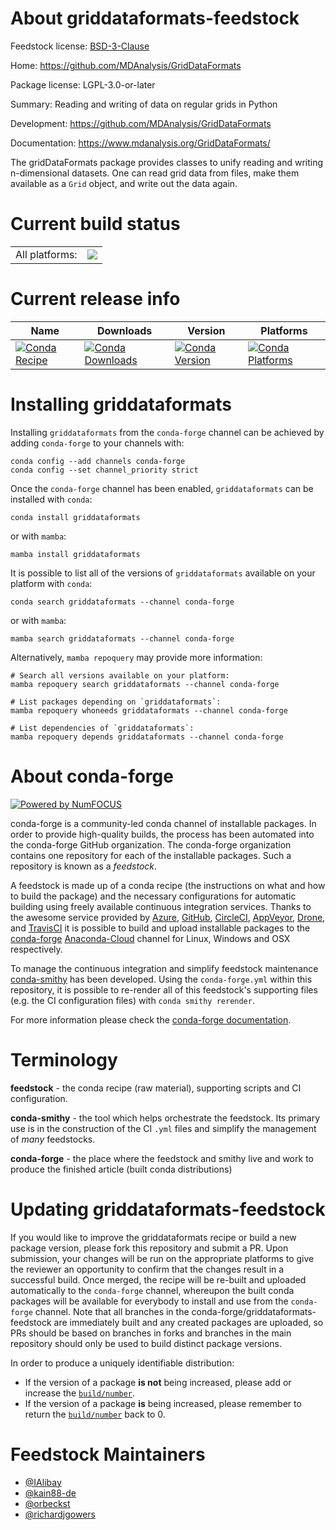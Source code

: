 About griddataformats-feedstock
===============================

Feedstock license: [BSD-3-Clause](https://github.com/conda-forge/griddataformats-feedstock/blob/main/LICENSE.txt)

Home: https://github.com/MDAnalysis/GridDataFormats

Package license: LGPL-3.0-or-later

Summary: Reading and writing of data on regular grids in Python

Development: https://github.com/MDAnalysis/GridDataFormats

Documentation: https://www.mdanalysis.org/GridDataFormats/

The gridDataFormats package provides classes to unify reading and
writing n-dimensional datasets. One can read grid data from files,
make them available as a `Grid` object, and write out the data again.


Current build status
====================


<table><tr><td>All platforms:</td>
    <td>
      <a href="https://dev.azure.com/conda-forge/feedstock-builds/_build/latest?definitionId=2968&branchName=main">
        <img src="https://dev.azure.com/conda-forge/feedstock-builds/_apis/build/status/griddataformats-feedstock?branchName=main">
      </a>
    </td>
  </tr>
</table>

Current release info
====================

| Name | Downloads | Version | Platforms |
| --- | --- | --- | --- |
| [![Conda Recipe](https://img.shields.io/badge/recipe-griddataformats-green.svg)](https://anaconda.org/conda-forge/griddataformats) | [![Conda Downloads](https://img.shields.io/conda/dn/conda-forge/griddataformats.svg)](https://anaconda.org/conda-forge/griddataformats) | [![Conda Version](https://img.shields.io/conda/vn/conda-forge/griddataformats.svg)](https://anaconda.org/conda-forge/griddataformats) | [![Conda Platforms](https://img.shields.io/conda/pn/conda-forge/griddataformats.svg)](https://anaconda.org/conda-forge/griddataformats) |

Installing griddataformats
==========================

Installing `griddataformats` from the `conda-forge` channel can be achieved by adding `conda-forge` to your channels with:

```
conda config --add channels conda-forge
conda config --set channel_priority strict
```

Once the `conda-forge` channel has been enabled, `griddataformats` can be installed with `conda`:

```
conda install griddataformats
```

or with `mamba`:

```
mamba install griddataformats
```

It is possible to list all of the versions of `griddataformats` available on your platform with `conda`:

```
conda search griddataformats --channel conda-forge
```

or with `mamba`:

```
mamba search griddataformats --channel conda-forge
```

Alternatively, `mamba repoquery` may provide more information:

```
# Search all versions available on your platform:
mamba repoquery search griddataformats --channel conda-forge

# List packages depending on `griddataformats`:
mamba repoquery whoneeds griddataformats --channel conda-forge

# List dependencies of `griddataformats`:
mamba repoquery depends griddataformats --channel conda-forge
```


About conda-forge
=================

[![Powered by
NumFOCUS](https://img.shields.io/badge/powered%20by-NumFOCUS-orange.svg?style=flat&colorA=E1523D&colorB=007D8A)](https://numfocus.org)

conda-forge is a community-led conda channel of installable packages.
In order to provide high-quality builds, the process has been automated into the
conda-forge GitHub organization. The conda-forge organization contains one repository
for each of the installable packages. Such a repository is known as a *feedstock*.

A feedstock is made up of a conda recipe (the instructions on what and how to build
the package) and the necessary configurations for automatic building using freely
available continuous integration services. Thanks to the awesome service provided by
[Azure](https://azure.microsoft.com/en-us/services/devops/), [GitHub](https://github.com/),
[CircleCI](https://circleci.com/), [AppVeyor](https://www.appveyor.com/),
[Drone](https://cloud.drone.io/welcome), and [TravisCI](https://travis-ci.com/)
it is possible to build and upload installable packages to the
[conda-forge](https://anaconda.org/conda-forge) [Anaconda-Cloud](https://anaconda.org/)
channel for Linux, Windows and OSX respectively.

To manage the continuous integration and simplify feedstock maintenance
[conda-smithy](https://github.com/conda-forge/conda-smithy) has been developed.
Using the ``conda-forge.yml`` within this repository, it is possible to re-render all of
this feedstock's supporting files (e.g. the CI configuration files) with ``conda smithy rerender``.

For more information please check the [conda-forge documentation](https://conda-forge.org/docs/).

Terminology
===========

**feedstock** - the conda recipe (raw material), supporting scripts and CI configuration.

**conda-smithy** - the tool which helps orchestrate the feedstock.
                   Its primary use is in the construction of the CI ``.yml`` files
                   and simplify the management of *many* feedstocks.

**conda-forge** - the place where the feedstock and smithy live and work to
                  produce the finished article (built conda distributions)


Updating griddataformats-feedstock
==================================

If you would like to improve the griddataformats recipe or build a new
package version, please fork this repository and submit a PR. Upon submission,
your changes will be run on the appropriate platforms to give the reviewer an
opportunity to confirm that the changes result in a successful build. Once
merged, the recipe will be re-built and uploaded automatically to the
`conda-forge` channel, whereupon the built conda packages will be available for
everybody to install and use from the `conda-forge` channel.
Note that all branches in the conda-forge/griddataformats-feedstock are
immediately built and any created packages are uploaded, so PRs should be based
on branches in forks and branches in the main repository should only be used to
build distinct package versions.

In order to produce a uniquely identifiable distribution:
 * If the version of a package **is not** being increased, please add or increase
   the [``build/number``](https://docs.conda.io/projects/conda-build/en/latest/resources/define-metadata.html#build-number-and-string).
 * If the version of a package **is** being increased, please remember to return
   the [``build/number``](https://docs.conda.io/projects/conda-build/en/latest/resources/define-metadata.html#build-number-and-string)
   back to 0.

Feedstock Maintainers
=====================

* [@IAlibay](https://github.com/IAlibay/)
* [@kain88-de](https://github.com/kain88-de/)
* [@orbeckst](https://github.com/orbeckst/)
* [@richardjgowers](https://github.com/richardjgowers/)

